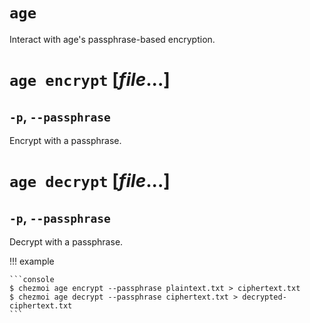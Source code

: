 # `age`

Interact with age's passphrase-based encryption.

# `age encrypt` [*file*...]

## `-p`, `--passphrase`

Encrypt with a passphrase.

# `age decrypt` [*file*...]

## `-p`, `--passphrase`

Decrypt with a passphrase.

!!! example

    ```console
    $ chezmoi age encrypt --passphrase plaintext.txt > ciphertext.txt
    $ chezmoi age decrypt --passphrase ciphertext.txt > decrypted-ciphertext.txt
    ```
